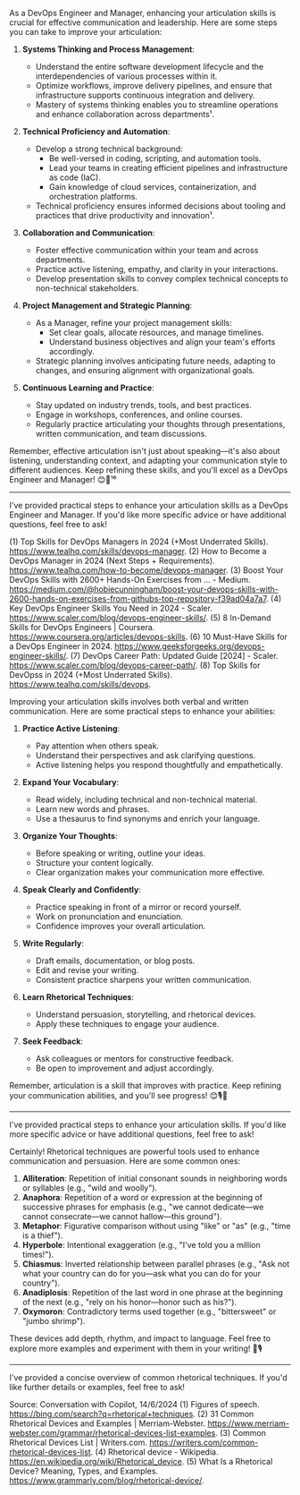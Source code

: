 As a DevOps Engineer and Manager, enhancing your articulation skills is crucial for effective communication and leadership. Here are some steps you can take to improve your articulation:

1. **Systems Thinking and Process Management**:
   - Understand the entire software development lifecycle and the interdependencies of various processes within it.
   - Optimize workflows, improve delivery pipelines, and ensure that infrastructure supports continuous integration and delivery.
   - Mastery of systems thinking enables you to streamline operations and enhance collaboration across departments¹.

2. **Technical Proficiency and Automation**:
   - Develop a strong technical background:
     - Be well-versed in coding, scripting, and automation tools.
     - Lead your teams in creating efficient pipelines and infrastructure as code (IaC).
     - Gain knowledge of cloud services, containerization, and orchestration platforms.
   - Technical proficiency ensures informed decisions about tooling and practices that drive productivity and innovation¹.

3. **Collaboration and Communication**:
   - Foster effective communication within your team and across departments.
   - Practice active listening, empathy, and clarity in your interactions.
   - Develop presentation skills to convey complex technical concepts to non-technical stakeholders.

4. **Project Management and Strategic Planning**:
   - As a Manager, refine your project management skills:
     - Set clear goals, allocate resources, and manage timelines.
     - Understand business objectives and align your team's efforts accordingly.
   - Strategic planning involves anticipating future needs, adapting to changes, and ensuring alignment with organizational goals.

5. **Continuous Learning and Practice**:
   - Stay updated on industry trends, tools, and best practices.
   - Engage in workshops, conferences, and online courses.
   - Regularly practice articulating your thoughts through presentations, written communication, and team discussions.

Remember, effective articulation isn't just about speaking—it's also about listening, understanding context, and adapting your communication style to different audiences. Keep refining these skills, and you'll excel as a DevOps Engineer and Manager! 😊🚀¹⁶

---
I've provided practical steps to enhance your articulation skills as a DevOps Engineer and Manager. If you'd like more specific advice or have additional questions, feel free to ask!


(1) Top Skills for DevOps Managers in 2024 (+Most Underrated Skills). https://www.tealhq.com/skills/devops-manager.
(2) How to Become a DevOps Manager in 2024 (Next Steps + Requirements). https://www.tealhq.com/how-to-become/devops-manager.
(3) Boost Your DevOps Skills with 2600+ Hands-On Exercises from ... - Medium. https://medium.com/@hobiecunningham/boost-your-devops-skills-with-2600-hands-on-exercises-from-githubs-top-repository-f39ad04a7a7.
(4) Key DevOps Engineer Skills You Need in 2024 - Scaler. https://www.scaler.com/blog/devops-engineer-skills/.
(5) 8 In-Demand Skills for DevOps Engineers | Coursera. https://www.coursera.org/articles/devops-skills.
(6) 10 Must-Have Skills for a DevOps Engineer in 2024. https://www.geeksforgeeks.org/devops-engineer-skills/.
(7) DevOps Career Path: Updated Guide [2024] - Scaler. https://www.scaler.com/blog/devops-career-path/.
(8) Top Skills for DevOpss in 2024 (+Most Underrated Skills). https://www.tealhq.com/skills/devops.



Improving your articulation skills involves both verbal and written communication. Here are some practical steps to enhance your abilities:

1. **Practice Active Listening**:
   - Pay attention when others speak.
   - Understand their perspectives and ask clarifying questions.
   - Active listening helps you respond thoughtfully and empathetically.

2. **Expand Your Vocabulary**:
   - Read widely, including technical and non-technical material.
   - Learn new words and phrases.
   - Use a thesaurus to find synonyms and enrich your language.

3. **Organize Your Thoughts**:
   - Before speaking or writing, outline your ideas.
   - Structure your content logically.
   - Clear organization makes your communication more effective.

4. **Speak Clearly and Confidently**:
   - Practice speaking in front of a mirror or record yourself.
   - Work on pronunciation and enunciation.
   - Confidence improves your overall articulation.

5. **Write Regularly**:
   - Draft emails, documentation, or blog posts.
   - Edit and revise your writing.
   - Consistent practice sharpens your written communication.

6. **Learn Rhetorical Techniques**:
   - Understand persuasion, storytelling, and rhetorical devices.
   - Apply these techniques to engage your audience.

7. **Seek Feedback**:
   - Ask colleagues or mentors for constructive feedback.
   - Be open to improvement and adjust accordingly.

Remember, articulation is a skill that improves with practice. Keep refining your communication abilities, and you'll see progress! 😊🎙️📝

---
I've provided practical steps to enhance your articulation skills. If you'd like more specific advice or have additional questions, feel free to ask!


Certainly! Rhetorical techniques are powerful tools used to enhance communication and persuasion. Here are some common ones:

1. **Alliteration**: Repetition of initial consonant sounds in neighboring words or syllables (e.g., "wild and woolly").
2. **Anaphora**: Repetition of a word or expression at the beginning of successive phrases for emphasis (e.g., "we cannot dedicate—we cannot consecrate—we cannot hallow—this ground").
3. **Metaphor**: Figurative comparison without using "like" or "as" (e.g., "time is a thief").
4. **Hyperbole**: Intentional exaggeration (e.g., "I've told you a million times!").
5. **Chiasmus**: Inverted relationship between parallel phrases (e.g., "Ask not what your country can do for you—ask what you can do for your country").
6. **Anadiplosis**: Repetition of the last word in one phrase at the beginning of the next (e.g., "rely on his honor—honor such as his?").
7. **Oxymoron**: Contradictory terms used together (e.g., "bittersweet" or "jumbo shrimp").

These devices add depth, rhythm, and impact to language. Feel free to explore more examples and experiment with them in your writing! 📝🎙️

---
I've provided a concise overview of common rhetorical techniques. If you'd like further details or examples, feel free to ask!

Source: Conversation with Copilot, 14/6/2024
(1) Figures of speech. https://bing.com/search?q=rhetorical+techniques.
(2) 31 Common Rhetorical Devices and Examples | Merriam-Webster. https://www.merriam-webster.com/grammar/rhetorical-devices-list-examples.
(3) Common Rhetorical Devices List | Writers.com. https://writers.com/common-rhetorical-devices-list.
(4) Rhetorical device - Wikipedia. https://en.wikipedia.org/wiki/Rhetorical_device.
(5) What Is a Rhetorical Device? Meaning, Types, and Examples. https://www.grammarly.com/blog/rhetorical-device/.





